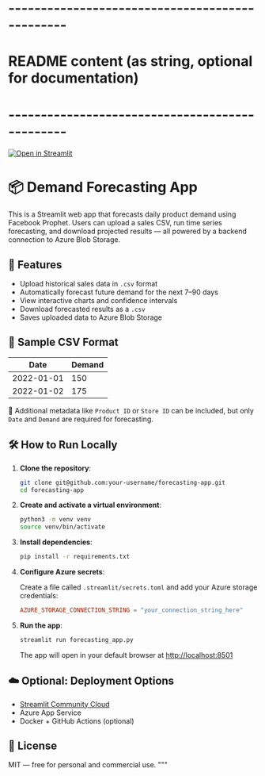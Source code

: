 # -----------------------------------------------
# README content (as string, optional for documentation)
# -----------------------------------------------
[![Open in Streamlit](https://static.streamlit.io/badges/streamlit_badge_black_white.svg)](https://biz-forecast.streamlit.app/)

# 📦 Demand Forecasting App

This is a Streamlit web app that forecasts daily product demand using Facebook Prophet. Users can upload a sales CSV, run time series forecasting, and download projected results — all powered by a backend connection to Azure Blob Storage.

## 🚀 Features

- Upload historical sales data in `.csv` format
- Automatically forecast future demand for the next 7–90 days
- View interactive charts and confidence intervals
- Download forecasted results as a `.csv`
- Saves uploaded data to Azure Blob Storage

## 📂 Sample CSV Format

| Date       | Demand |
|------------|--------|
| 2022-01-01 | 150    |
| 2022-01-02 | 175    |

📝 Additional metadata like `Product ID` or `Store ID` can be included, but only `Date` and `Demand` are required for forecasting.

## 🛠 How to Run Locally

1. **Clone the repository**:
   ```bash
   git clone git@github.com:your-username/forecasting-app.git
   cd forecasting-app
   ```

2. **Create and activate a virtual environment**:
   ```bash
   python3 -m venv venv
   source venv/bin/activate
   ```

3. **Install dependencies**:
   ```bash
   pip install -r requirements.txt
   ```

4. **Configure Azure secrets**:

   Create a file called `.streamlit/secrets.toml` and add your Azure storage credentials:

   ```toml
   AZURE_STORAGE_CONNECTION_STRING = "your_connection_string_here"
   ```

5. **Run the app**:

   ```bash
   streamlit run forecasting_app.py
   ```

   The app will open in your default browser at [http://localhost:8501](http://localhost:8501)

## ☁️ Optional: Deployment Options

- [Streamlit Community Cloud](https://streamlit.io/cloud)
- Azure App Service
- Docker + GitHub Actions (optional)

## 📄 License

MIT — free for personal and commercial use.
"""

